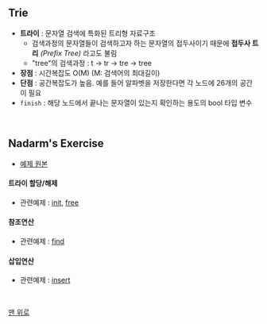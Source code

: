 ## Trie
- __트라이__ : 문자열 검색에 특화된 트리형 자료구조
    - 검색과정의 문자열들이 검색하고자 하는 문자열의 접두사이기 때문에 __접두사 트리__ _(Prefix Tree)_ 라고도 불림
    - "tree"의 검색과정 : t → tr → tre → tree
- __장점__ : 시간복잡도 O(M) (M: 검색어의 최대길이)
- __단점__ : 공간복잡도가 높음. 예를 들어 알파벳을 저장한다면 각 노드에 26개의 공간이 필요
- `finish` : 해당 노드에서 끝나는 문자열이 있는지 확인하는 용도의 bool 타입 변수
<br>

## Nadarm's Exercise
- [예제 원본](https://github.com/nadarm/42-algorithm/tree/master/tree/trie)

#### 트라이 할당/해제
- 관련예제 : [init](./trie_init.c), [free](./free_trie.c)

#### 참조연산
- 관련예제 : [find](./trie_find.c)

#### 삽입연산
- 관련예제 : [insert](./trie_insert.c)
<br>

[맨 위로](#trie)
